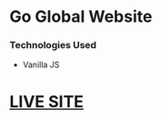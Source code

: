 # Go Global Website

<h3>Technologies Used</h3>
<ul>
  <li> Vanilla JS </li>
 
 
</ul>

<a href="https://syedakhadijamazhar.github.io/syedakhadijamazhargo-global.github.io/"><h1>LIVE SITE</h1></a>
